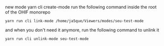 new mode
yarn cli create-mode
run the following command inside the root of the OHIF monorepo

    yarn run cli link-mode /home/ja5que/Viewers/modes/seu-test-mode

and when you don't need it anymore, run the following command to unlink it

    yarn run cli unlink-mode seu-test-mode
